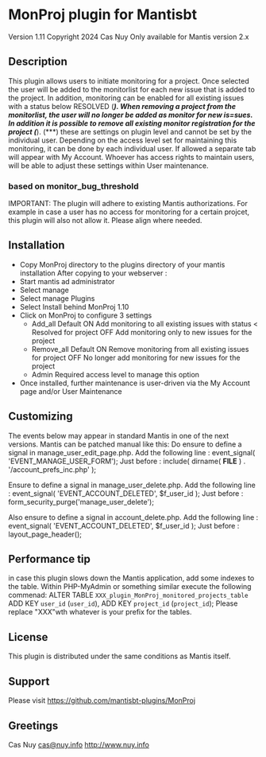 
# MonProj plugin for Mantisbt

Version 1.11
Copyright 2024 Cas Nuy
Only available for Mantis version 2.x

## Description
This plugin allows users to initiate monitoring for a project. Once selected the user will be added to the monitorlist for each new issue that is added to the project.
In addition, monitoring can be enabled for all existing issues with a status below RESOLVED (***).
When removing a project from the monitorlist, the user will no longer be added as monitor for new is=sues.
In addition it is possible to remove all existing monitor registration for the project (***).
(***) these are settings on plugin level and cannot be set by the individual user.
Depending on the access level set for maintaining this monitoring, it can be done by each individual user.
If allowed a separate tab will appear with My Account.
Whoever has access rights to maintain users, will be able to adjust these settings within User maintenance.

### based on monitor_bug_threshold
IMPORTANT:
The plugin will adhere to existing Mantis authorizations.
For example in case a user has no access for monitoring for a certain projcet, this plugin will also not allow it. 
Please align where needed.

## Installation                                                                             
- Copy MonProj directory to the plugins directory of your mantis installation
After copying to your webserver :
- Start mantis ad administrator
- Select manage
- Select manage Plugins
- Select Install behind MonProj 1.10
- Click on MonProj to configure 3 settings
	- Add_all		Default ON	Add monitoring to all existing issues with status < Resolved for project 
							OFF Add monitoring only to new issues for the project
	- Remove_all	Default ON	Remove monitoring from all existing issues for project 
							OFF No longer add monitoring for new issues for the project
	- Admin			Required access level to manage this option
- Once installed, further maintenance is user-driven via the My Account page and/or User Maintenance

## Customizing
The events below may appear in standard Mantis in one of the next versions.
Mantis can be patched manual like this:
Do ensure to define a signal in manage_user_edit_page.php.
Add the following line :
	event_signal( 'EVENT_MANAGE_USER_FORM'); 
Just before :
	include( dirname( __FILE__ ) . '/account_prefs_inc.php' );

Ensure to define a signal in manage_user_delete.php.
Add the following line :
	event_signal( 'EVENT_ACCOUNT_DELETED', $f_user_id ); 
Just before :
	form_security_purge('manage_user_delete');

Also ensure to define a signal in account_delete.php.
Add the following line :
	event_signal( 'EVENT_ACCOUNT_DELETED', $f_user_id ); 
Just before :
	layout_page_header(); 
	

## Performance tip                                                                        
in case this plugin slows down the Mantis application, add some indexes to the table.
Within PHP-MyAdmin or something similar execute the following commenad:
ALTER TABLE `XXX_plugin_MonProj_monitored_projects_table`
  ADD KEY `user_id` (`user_id`),
  ADD KEY `project_id` (`project_id`);
  Please replace "XXX"wth whatever is your prefix for the tables.

## License                                                                                    
This plugin is distributed under the same conditions as Mantis itself.

## Support

Please visit https://github.com/mantisbt-plugins/MonProj


## Greetings                                                                                  
Cas Nuy 
cas@nuy.info
http://www.nuy.info

